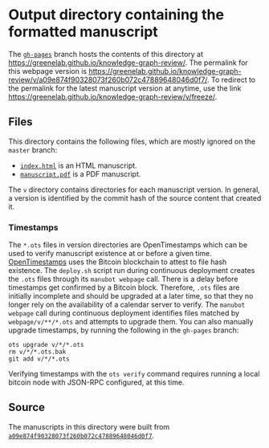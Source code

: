 # Output directory containing the formatted manuscript

The [`gh-pages`](https://github.com/greenelab/knowledge-graph-review/tree/gh-pages) branch hosts the contents of this directory at <https://greenelab.github.io/knowledge-graph-review/>.
The permalink for this webpage version is <https://greenelab.github.io/knowledge-graph-review/v/a09e874f90328073f260b072c47889648046d0f7/>.
To redirect to the permalink for the latest manuscript version at anytime, use the link <https://greenelab.github.io/knowledge-graph-review/v/freeze/>.

## Files

This directory contains the following files, which are mostly ignored on the `master` branch:

+ [`index.html`](index.html) is an HTML manuscript.
+ [`manuscript.pdf`](manuscript.pdf) is a PDF manuscript.

The `v` directory contains directories for each manuscript version.
In general, a version is identified by the commit hash of the source content that created it.

### Timestamps

The `*.ots` files in version directories are OpenTimestamps which can be used to verify manuscript existence at or before a given time.
[OpenTimestamps](https://opentimestamps.org/) uses the Bitcoin blockchain to attest to file hash existence.
The `deploy.sh` script run during continuous deployment creates the `.ots` files through its `manubot webpage` call.
There is a delay before timestamps get confirmed by a Bitcoin block.
Therefore, `.ots` files are initially incomplete and should be upgraded at a later time, so that they no longer rely on the availability of a calendar server to verify.
The `manubot webpage` call during continuous deployment identifies files matched by `webpage/v/**/*.ots` and attempts to upgrade them.
You can also manually upgrade timestamps, by running the following in the `gh-pages` branch:

```shell
ots upgrade v/*/*.ots
rm v/*/*.ots.bak
git add v/*/*.ots
```

Verifying timestamps with the `ots verify` command requires running a local bitcoin node with JSON-RPC configured, at this time.

## Source

The manuscripts in this directory were built from
[`a09e874f90328073f260b072c47889648046d0f7`](https://github.com/greenelab/knowledge-graph-review/commit/a09e874f90328073f260b072c47889648046d0f7).
